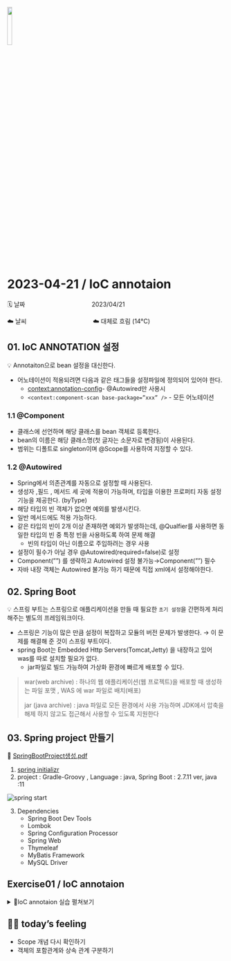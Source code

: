 <img src="https://noticon-static.tammolo.com/dgggcrkxq/image/upload/v1566778017/noticon/ytjm1rralodyhvuggrpu.png" height="15%" width="15%"> <br/>

# 2023-04-21 / IoC annotaion

🗓️ 날짜           2023/04/21

☁️ 날씨           ☁️ 대체로 흐림  (14°C)

## 01. IoC ANNOTATION 설정

💡 Annotaiton으로 bean 설정을 대신한다.

- 어노테이션이 적용되려면 다음과 같은 태그들을 설정파일에 정의되어 있어야 한다.
    - <context:annotation-config>- @Autowired만 사용시
    - `<context:component-scan base-package=”xxx” />` - 모든 어노테이션

### 1.1 @Component

- 클래스에 선언하며 해당 클래스를 bean 객체로 등록한다.
- bean의 이름은 해당 클래스명(첫 글자는 소문자로 변경됨)이 사용된다.
- 범위는 디폴트로 singleton이며 @Scope를 사용하여 지정할 수 있다.

### 1.2 @Autowired

- Spring에서 의존관계를 자동으로 설정할 때 사용된다.
- 생성자 ,필드 , 메서드 세 곳에 적용이 가능하며, 타입을 이용한 프로퍼티 자동 설정기능을 제공한다. (byType)
- 해당 타입의 빈 객체가 없으면 예외를 발생시킨다.
- 일반 메서드에도 적용 가능하다.
- 같은 타입의 빈이 2개 이상 존재하면 예외가 발생하는데, @Qualfier를 사용하면 동일한 타입의 빈 중 특정 빈을 사용하도록 하여 문제 해결
    - 빈의 타입이 아닌 이름으로 주입하려는 경우 사용
- 설정이 필수가 아닐 경우 @Autowired(required=false)로 설정
- Component(””) 를 생략하고 Autowired 설정 불가능→Component(””) 필수
- 자바 내장 객체는 Autowired 불가능 하기 때문에 직접 xml에서 설정해야한다.

## 02. Spring Boot

💡 스프링 부트는 스프링으로 애플리케이션을 만들 때 필요한 `초기 설정`을 간편하게 처리해주는 별도의 프레임워크이다.

- 스프링은 기능이 많은 만큼 설정이 복잡하고 모듈의 버전 문제가 발생한다. → 이 문제를 해결해 준 것이 스프링 부트이다.
- spring Boot는   Embedded Http Servers(Tomcat,Jetty) 을 내장하고 있어 was를 따로 설치할 필요가 없다.
    - jar파일로 빌드 가능하여 가상화 환경에 빠르게 배포할 수 있다.

> war(web archive) : 하나의 웹 애플리케이션(웹 프로젝트)을 배포할 때 생성하는 파일 포맷 , WAS 에 war 파일로 배치(배포)
> 
> 
> jar (java archive) : java 파일로 모든 환경에서 사용 가능하며 JDK에서 압축을 해제 하지 않고도 접근해서 사용할 수 있도록 지원한다
> 

## 03. Spring project 만들기

📂 [SpringBootProject생성.pdf](https://github.com/juhee99/Msa-Dkteckin-fullstack/files/11307352/SpringBootProject.pdf)

1. [spring initializr](https://start.spring.io/)
2. project : Gradle-Groovy , Language : java, Spring Boot : 2.7.11 ver, java :11

![spring start](https://user-images.githubusercontent.com/55836020/233916134-8288b3a1-cae5-4284-8d92-969c90180e29.png)

3. Dependencies
    - Spring Boot Dev Tools
    - Lombok
    - Spring Configuration Processor
    - Spring Web
    - Thymeleaf
    - MyBatis Framework
    - MySQL Driver

## Exercise01 /  IoC annotaion

<details>
<summary>📜IoC annotaion 실습 펼쳐보기</summary>
<div markdown="1">

1️⃣ **[실습 1]**

(1) springiocedu이라는 프로젝트에서 exam3 이라는 패키지를 만든다.
(2) exam1 패키지의 모든 파일을 exam3 패키지 폴더에 복사하여 변경하여 구현한다.
(3) sampleanno1.xml 을 복사하여 exam3.xml 을 만든다.

어떤 객체는 <bean> 태그로 등록해야 하고
또 어떤 객체는 annotation 으로 가능할지 잘 판단하여 변경하여 구현해 본다.

```java
@Component("afternoon")
public class AfternoonGreetingImpl implements Greeting {
    public AfternoonGreetingImpl() {
    }
    @Override
    public void greet() {
        System.out.println("즐거운 오후되세요.");
    }
}

@Component("night")
public class NightGreetinglImpl implements Greeting {

    public NightGreetinglImpl() {
    }
    @Override
    public void greet() {
        System.out.println("안녕히 주무세요");
    }
}
@Component("morning")
public class MorningGreetingImpl implements Greeting {

    public MorningGreetingImpl() {

    }

    @Override
    public void greet() {
        System.out.println("상쾌한 아침입니다.");
    }
}
//main

```

```xml
<?xml version="1.0" encoding="UTF-8"?>
<beans xmlns="http://www.springframework.org/schema/beans"
	   xmlns:xsi="http://www.w3.org/2001/XMLSchema-instance"
	   xmlns:context="http://www.springframework.org/schema/context"
	   xmlns:p="http://www.springframework.org/schema/p"
	   xsi:schemaLocation="http://www.springframework.org/schema/beans http://www.springframework.org/schema/beans/spring-beans.xsd
		http://www.springframework.org/schema/context http://www.springframework.org/schema/context/spring-context.xsd">

	<!-- exam3 패키지의 모든 어노테이션을 읽는다.-->
	<context:component-scan base-package="exam3"/>

	<bean id="nowTime" class="java.time.LocalTime" factory-method="now" />

</beans>
```

- Main

```java
public class GreetingTest {
    public static void main(String args[]) {
        ApplicationContext factory = new ClassPathXmlApplicationContext("exam3.xml");
        LocalTime nowTime = (LocalTime) factory.getBean("nowTime");
        Greeting greeting = null;
        int hour = nowTime.getHour();
        if (hour >= 6 && hour < 12) {
            greeting = (Greeting) factory.getBean("morning");
        } else if (hour < 17) {
            greeting = (Greeting) factory.getBean("afternoon");
        } else if (hour < 22) {
            greeting = (Greeting) factory.getBean("evening");
        } else {
            greeting = (Greeting) factory.getBean("night");
        }

        greeting.greet();
        ((ClassPathXmlApplicationContext)factory).close();
    }
}
```

</div>
</details>


## 🤷‍♀️ **today’s feeling**

- Scope 개념 다시 확인하기
- 객체의 포함관계와 상속 관계 구분하기
